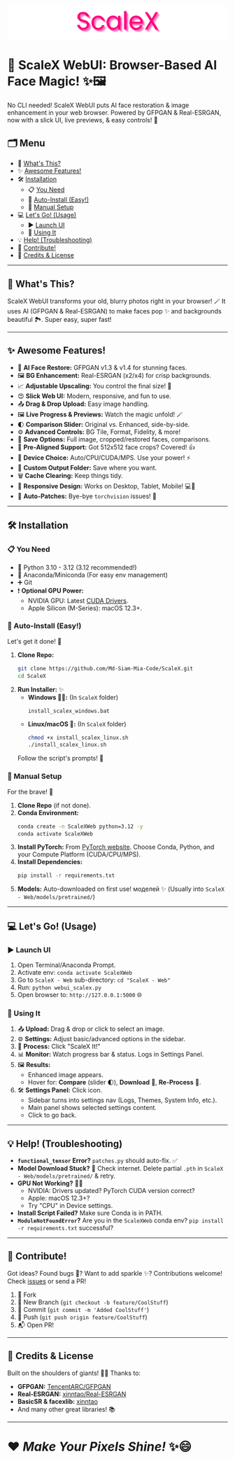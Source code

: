 <p align="center">
  <img src="assets/Banner.png" alt="ScaleX Web Banner">
</p>

# 🌟 ScaleX WebUI: Browser-Based AI Face Magic! ✨🖼️

No CLI needed! ScaleX WebUI puts AI face restoration & image enhancement in your web browser. Powered by GFPGAN & Real-ESRGAN, now with a slick UI, live previews, & easy controls! 🚀

## 🗂 Menu
- 📖 [What's This?](#-whats-this)
- ✨ [Awesome Features!](#-awesome-features)
- 🛠️ [Installation](#️-installation)
  - 📋 [You Need](#-you-need)
  - 🚀 [Auto-Install (Easy!)](#-auto-install-easy)
  - 🔩 [Manual Setup](#-manual-setup)
- 💻 [Let's Go! (Usage)](#️-lets-go-usage)
  - ▶️ [Launch UI](#️-launch-ui)
  - 🎨 [Using It](#-using-it)
- 💡 [Help! (Troubleshooting)](#-help-troubleshooting)
- 🤝 [Contribute!](#-contribute)
- 📜 [Credits & License](#-credits--license)

---

## 📖 What's This?
ScaleX WebUI transforms your old, blurry photos right in your browser! 🪄 It uses AI (GFPGAN & Real-ESRGAN) to make faces pop ✨ and backgrounds beautiful 🏞️. Super easy, super fast!

---

## ✨ Awesome Features!
- 🚀 **AI Face Restore:** GFPGAN v1.3 & v1.4 for stunning faces.
- 🖼️ **BG Enhancement:** Real-ESRGAN (x2/x4) for crisp backgrounds.
- 📈 **Adjustable Upscaling:** You control the final size! 🐘
- 😍 **Slick Web UI:** Modern, responsive, and fun to use.
- 📤 **Drag & Drop Upload:** Easy image handling.
- 🖼️ **Live Progress & Previews:** Watch the magic unfold! 🪄
- 🌓 **Comparison Slider:** Original vs. Enhanced, side-by-side.
- ⚙️ **Advanced Controls:** BG Tile, Format, Fidelity, & more!
- 💾 **Save Options:** Full image, cropped/restored faces, comparisons.
- 🎯 **Pre-Aligned Support:** Got 512x512 face crops? Covered! 👍
- 💪 **Device Choice:** Auto/CPU/CUDA/MPS. Use your power! ⚡
- 📂 **Custom Output Folder:** Save where you want.
- 🗑️ **Cache Clearing:** Keep things tidy.
- 📱 **Responsive Design:** Works on Desktop, Tablet, Mobile! 💻📱
- 🔧 **Auto-Patches:** Bye-bye `torchvision` issues! 👋

---

## 🛠️ Installation
### 📋 You Need
- 🐍 Python 3.10 - 3.12 (3.12 recommended!)
- 🐉 Anaconda/Miniconda (For easy env management)
- ➕ Git
- ❗ **Optional GPU Power:**
  - NVIDIA GPU: Latest [CUDA Drivers](https://www.nvidia.com/Download/index.aspx).
  - Apple Silicon (M-Series): macOS 12.3+.

### 🚀 Auto-Install (Easy!)
Let's get it done! 🥳
1.  **Clone Repo:**
    ```bash
    git clone https://github.com/Md-Siam-Mia-Code/ScaleX.git
    cd ScaleX
    ```
2.  **Run Installer:** ✨
    *   **Windows 🧙‍♂️:** (In `ScaleX` folder)
        ```batch
        install_scalex_windows.bat
        ```
    *   **Linux/macOS 🥷:** (In `ScaleX` folder)
        ```bash
        chmod +x install_scalex_linux.sh
        ./install_scalex_linux.sh
        ```
    Follow the script's prompts! 🕺

### 🔩 Manual Setup
For the brave! 🤠
1.  **Clone Repo** (if not done).
2.  **Conda Environment:**
    ```bash
    conda create -n ScaleXWeb python=3.12 -y
    conda activate ScaleXWeb
    ```
3.  **Install PyTorch:** From [PyTorch website](https://pytorch.org/get-started/locally/). Choose Conda, Python, and your Compute Platform (CUDA/CPU/MPS).
4.  **Install Dependencies:**
    ```bash
    pip install -r requirements.txt
    ```
5.  **Models:** Auto-downloaded on first use!  моделей ✨ (Usually into `ScaleX - Web/models/pretrained/`)

---

## 💻 Let's Go! (Usage)
### ▶️ Launch UI
1.  Open Terminal/Anaconda Prompt.
2.  Activate env: `conda activate ScaleXWeb`
3.  Go to `ScaleX - Web` sub-directory: `cd "ScaleX - Web"`
4.  Run: `python webui_scalex.py`
5.  Open browser to: `http://127.0.0.1:5000` 🌐

### 🎨 Using It
1.  📤 **Upload:** Drag & drop or click to select an image.
2.  ⚙️ **Settings:** Adjust basic/advanced options in the sidebar.
3.  🚀 **Process:** Click "ScaleX It!"
4.  📊 **Monitor:** Watch progress bar & status. Logs in Settings Panel.
5.  🖼️ **Results:**
    *   Enhanced image appears.
    *   Hover for: **Compare** (slider 🌓), **Download** 💾, **Re-Process** 🔄.
6.  🛠️ **Settings Panel:** Click <i class="fas fa-cog"></i> icon.
    *   Sidebar turns into settings nav (Logs, Themes, System Info, etc.).
    *   Main panel shows selected settings content.
    *   Click <i class="fas fa-arrow-left"></i> to go back.

---

## 💡 Help! (Troubleshooting)
*   **`functional_tensor` Error?** `patches.py` should auto-fix. ✅
*   **Model Download Stuck?** 🐌 Check internet. Delete partial `.pth` in `ScaleX - Web/models/pretrained/` & retry.
*   **GPU Not Working?** 🙅‍♀️
    *   NVIDIA: Drivers updated? PyTorch CUDA version correct?
    *   Apple: macOS 12.3+?
    *   Try "CPU" in Device settings.
*   **Install Script Failed?** Make sure Conda is in PATH.
*   **`ModuleNotFoundError`?** Are you in the `ScaleXWeb` conda env? `pip install -r requirements.txt` successful?

---

## 🤝 Contribute!
Got ideas? Found bugs 🐞? Want to add sparkle ✨? Contributions welcome!
Check [issues](https://github.com/Md-Siam-Mia-Code/ScaleX/issues) or send a PR!
1.  🍴 Fork
2.  🌿 New Branch (`git checkout -b feature/CoolStuff`)
3.  💾 Commit (`git commit -m 'Added CoolStuff'`)
4.  🚀 Push (`git push origin feature/CoolStuff`)
5.  📬 Open PR!

---

## 📜 Credits & License
Built on the shoulders of giants! 🏋️‍♂️ Thanks to:
*   **GFPGAN:** [TencentARC/GFPGAN](https://github.com/TencentARC/GFPGAN)
*   **Real-ESRGAN:** [xinntao/Real-ESRGAN](https://github.com/xinntao/Real-ESRGAN)
*   **BasicSR & facexlib:** [xinntao](https://github.com/xinntao)
*   And many other great libraries! 📚

---

# ❤️ *Make Your Pixels Shine!* ✨😄
